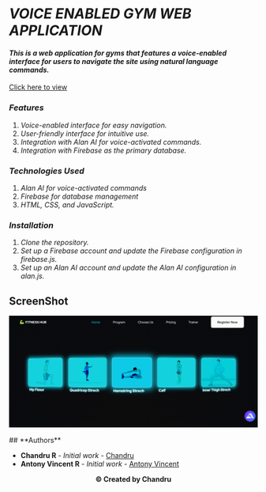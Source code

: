 # **_VOICE ENABLED GYM WEB APPLICATION_**

#### _This is a web application for gyms that features a voice-enabled interface for users to navigate the site using natural language commands._

[Click here to view](https://chandru3493.github.io/Voice-Enabled-Gym-Web-Application/)

### **_Features_**

1. _Voice-enabled interface for easy navigation._
2. _User-friendly interface for intuitive use._
3. _Integration with Alan AI for voice-activated commands._
4. _Integration with Firebase as the primary database._

### **_Technologies Used_**

1. _Alan AI for voice-activated commands_
2. _Firebase for database management_
3. _HTML, CSS, and JavaScript._

### **_Installation_**

1. _Clone the repository._
2. _Set up a Firebase account and update the Firebase configuration in firebase.js._
3. _Set up an Alan AI account and update the Alan AI configuration in alan.js._

## ScreenShot

<p align="center">
<img src="Output Screenshot\Screenshot-4.png" width="600"/>
</p>
## **Authors**

- **Chandru R** - _Initial work_ - [Chandru](https://github.com/Chandru3493)
- **Antony Vincent R** - _Initial work_ - [Antony Vincent](https://github.com/vincentanto)

<p align="center"><b>© Created by Chandru</b></p?
